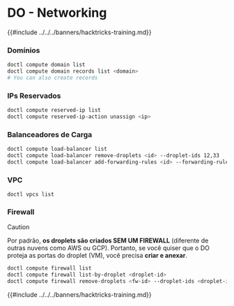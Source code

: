 # DO - Networking

{{#include ../../../banners/hacktricks-training.md}}

### Domínios
```bash
doctl compute domain list
doctl compute domain records list <domain>
# You can also create records
```
### IPs Reservados
```bash
doctl compute reserved-ip list
doctl compute reserved-ip-action unassign <ip>
```
### Balanceadores de Carga
```bash
doctl compute load-balancer list
doctl compute load-balancer remove-droplets <id> --droplet-ids 12,33
doctl compute load-balancer add-forwarding-rules <id> --forwarding-rules entry_protocol:tcp,entry_port:3306,...
```
### VPC
```
doctl vpcs list
```
### Firewall

> [!CAUTION]
> Por padrão, **os droplets são criados SEM UM FIREWALL** (diferente de outras nuvens como AWS ou GCP). Portanto, se você quiser que o DO proteja as portas do droplet (VM), você precisa **criar e anexar**.
```bash
doctl compute firewall list
doctl compute firewall list-by-droplet <droplet-id>
doctl compute firewall remove-droplets <fw-id> --droplet-ids <droplet-id>
```
{{#include ../../../banners/hacktricks-training.md}}
